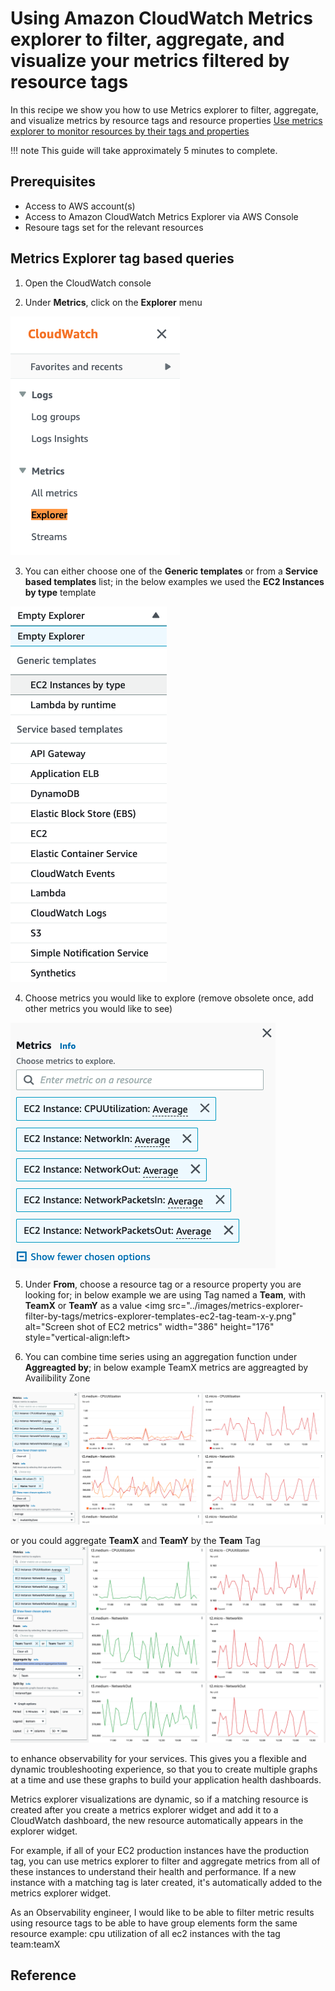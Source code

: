 # Using Amazon CloudWatch Metrics explorer to filter, aggregate, and visualize your metrics filtered by resource tags

In this recipe we show you how to use Metrics explorer to filter, aggregate, and visualize metrics by resource tags and resource properties  [Use metrics explorer to monitor resources by their tags and properties][metrics-explorer] 

<!-- (https://docs.aws.amazon.com/AmazonCloudWatch/latest/monitoring/CloudWatch-Metrics-Explorer.html)  -->


!!! note
    This guide will take approximately 5 minutes to complete.

## Prerequisites

* Access to AWS account(s)
* Access to Amazon CloudWatch Metrics Explorer via AWS Console
* Resoure tags set for the relevant resources 


## Metrics Explorer tag based queries

1. Open the CloudWatch console 

2. Under <b>Metrics</b>, click on the <b>Explorer</b> menu </br>
<img src="../images/metrics-explorer-filter-by-tags/metrics-explorer-cw-menu.png" alt="Screen shot of the CloudWatch menu" width="271" height="382" style="vertical-align:left">

3. You can either choose one of the <b>Generic templates</b> or from a <b>Service based templates</b> list; in the below examples we used the <b>EC2 Instances by type</b> template
<img src="../images/metrics-explorer-filter-by-tags/metrics-explorer-templates-ec2-by-type.png" alt="Screen shot of Explorer templates" width="250" height="601" style="vertical-align:left">

4. Choose metrics you would like to explore (remove obsolete once, add other metrics you would like to see)
<img src="../images/metrics-explorer-filter-by-tags/metrics-explorer-ec2-metrics.png" alt="Screen shot of EC2 metrics" width="424" height="393" style="vertical-align:left">

5. Under <b>From</b>, choose a resource tag or a resource property you are looking for; in below example we are using Tag named a <b>Team</b>, with <b>TeamX</b> or <b>TeamY</b> as a value
<img src="../images/metrics-explorer-filter-by-tags/metrics-explorer-templates-ec2-tag-team-x-y.png" alt="Screen shot of EC2 metrics" width="386" height="176" style="vertical-align:left>

6. You can combine time series using an aggregation function under <b>Aggreagted by</b>; in below example TeamX metrics are aggreagted by Availibility Zone
<img src="../images/metrics-explorer-filter-by-tags/metrics-explorer-ec2-by-tag-name-dashboard.png" alt="Screen shot of EC2 metrics" style="vertical-align:left">
<!-- width="1828" height="770" -->

or you could aggregate <b>TeamX</b> and <b>TeamY</b> by the <b>Team</b> Tag
<img src="../images/metrics-explorer-filter-by-tags/metrics-explorer-ec2-by-tag-team-dashboard.png" alt="Screen shot of EC2 metrics" style="vertical-align:left">
<!-- width="1622" height="1015" -->

to enhance observability for your services. This gives you a flexible and dynamic troubleshooting experience, so that you to create multiple graphs at a time and use these graphs to build your application health dashboards.

Metrics explorer visualizations are dynamic, so if a matching resource is created after you create a metrics explorer widget and add it to a CloudWatch dashboard, the new resource automatically appears in the explorer widget.

For example, if all of your EC2 production instances have the production tag, you can use metrics explorer to filter and aggregate metrics from all of these instances to understand their health and performance. If a new instance with a matching tag is later created, it's automatically added to the metrics explorer widget.

As an Observability engineer, I would like to be able to filter metric results using resource tags to be able to have group elements form the same resource
example: cpu utilization of all ec2 instances with the tag team:teamX

## Reference

[metrics-explorer]: https://docs.aws.amazon.com/AmazonCloudWatch/latest/monitoring/CloudWatch-Metrics-Explorer.html
